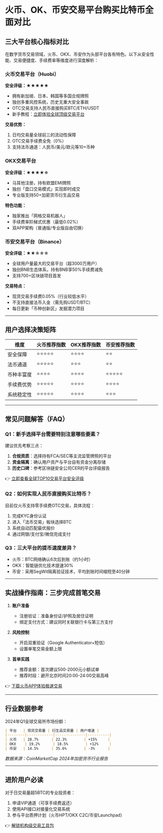 # 火币、OK、币安交易平台购买比特币全面对比

## 三大平台核心指标对比

在数字货币交易领域，火币、OKX、币安作为头部平台各有特色。以下从安全性能、交易便捷度、手续费率等维度进行深度解析：

### 火币交易平台（Huobi）
**安全评级：★★★★★**  
- 拥有新加坡、日本、韩国等多国合规牌照
- 独创多重风控系统，历史无重大安全事故
- OTC交易支持人民币直接购买BTC/ETH/USDT
- 新手教程：[立即体验全球顶级交易平台](https://bit.ly/okx_welcome)

**交易优势：**
1. 日均交易量全球前三的流动性保障
2. OTC交易手续费全免（0%）
3. 支持法币通道：人民币/美元/欧元等10+币种

### OKX交易平台
**安全评级：★★★★☆**  
- 马耳他注册，持有欧盟EMI牌照
- 独创「盘口交易模式」实现即时成交
- 专业版支持50+加密货币衍生品交易

**特色功能：**
- 独家推出「网格交易机器人」
- 手续费率阶梯式优惠（最低0.02%）
- 双APP架构（普通版/专业版自由切换）

### 币安交易平台（Binance）
**安全评级：★★☆☆☆**  
- 全球用户量最大的交易平台（超3000万用户）
- 独创BNB生态体系，持有BNB享50%手续费减免
- 支持700+区块链项目首发

**交易特点：**
- 现货交易手续费0.05%（行业较低水平）
- 不支持直接法币入金（需先购USDT/BTC）
- 每日更新「币种创新区」发掘潜力项目

---

## 用户选择决策矩阵

| 维度          | 火币推荐指数 | OKX推荐指数 | 币安推荐指数 |
|---------------|--------------|-------------|--------------|
| 安全保障      | ⭐⭐⭐⭐⭐      | ⭐⭐⭐⭐      | ⭐⭐         |
| 法币通道      | ⭐⭐⭐⭐⭐      | ⭐⭐⭐       | ⭐⭐         |
| 币种丰富度    | ⭐⭐⭐⭐       | ⭐⭐⭐⭐      | ⭐⭐⭐⭐⭐     |
| 手续费优势    | ⭐⭐⭐⭐⭐      | ⭐⭐⭐⭐      | ⭐⭐⭐⭐       |
| 系统稳定性    | ⭐⭐⭐⭐⭐      | ⭐⭐⭐⭐      | ⭐⭐⭐        |

---

## 常见问题解答（FAQ）

### Q1：新手选择平台需要特别注意哪些要素？
建议优先考察三点：  
1. **合规资质**：选择持有FCA/SEC等主流监管牌照的平台  
2. **资金隔离**：确认用户资产与平台自有资金分离存储  
3. **历史口碑**：参考区块链安全公司CER的平台评级报告  

👉 [立即查看全球TOP10交易平台安全评级](https://bit.ly/okx_welcome)

### Q2：如何实现人民币直接购买比特币？
目前仅火币支持零手续费OTC交易，具体流程：  
1. 完成KYC身份认证  
2. 进入「法币交易」板块选择BTC  
3. 系统自动匹配最优报价  
4. 通过网银/支付宝/微信完成支付  

### Q3：三大平台的提币速度差异？
- 火币：BTC网络确认6次后到账（约1小时）  
- OKX：智能链优化技术提速30%  
- 币安：采用SegWit隔离验证技术，平均到账时间缩短至40分钟  

---

## 实战操作指南：三步完成首笔交易

1. **账户准备**  
   - 注册验证：准备身份证/护照及居住证明  
   - 绑定支付方式：建议同时关联银行卡与第三方支付  

2. **风险控制**  
   - 开启双重验证（Google Authenticator+短信）  
   - 设置单笔交易金额上限  

3. **首单实践**  
   - 推荐金额：首次建议500-2000元小额试单  
   - 推荐时段：避开北京时间20:00-24:00交易高峰  

👉 [下载火币APP体验极速交易](https://bit.ly/okx_welcome)

---

## 行业数据参考

2024年Q1全球交易所市场份额：  
```markdown
| 平台   | 现货交易量 | 衍生品交易量 | 用户增速 |
|--------|------------|--------------|----------|
| 火币   | 28.7%      | 22.3%        | +15%     |
| OKX    | 19.2%      | 18.5%        | +12%     |
| 币安   | 14.5%      | 35.6%        | -3%      |
```

*数据来源：CoinMarketCap 2024年加密货币行业报告*

---

## 进阶用户必读

对于日交易量超5BTC的专业投资者：  
1. 申请VIP通道（可享手续费返还）  
2. 使用API接口对接量化交易系统  
3. 参与平台质押计划（火币HPT/OKX C2C/币安Launchpad）  

👉 [解锁机构级交易工具包](https://bit.ly/okx_welcome)
